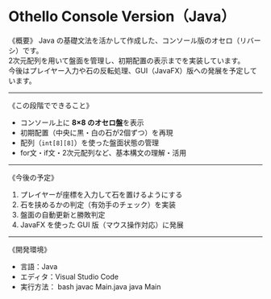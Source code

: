 # Othello Console Version（Java）

《概要》
Java の基礎文法を活かして作成した、コンソール版のオセロ（リバーシ）です。  
2次元配列を用いて盤面を管理し、初期配置の表示までを実装しています。  
今後はプレイヤー入力や石の反転処理、GUI（JavaFX）版への発展を予定しています。

---

《この段階でできること》
- コンソール上に **8×8 のオセロ盤**を表示  
- 初期配置（中央に黒・白の石が2個ずつ）を再現  
- 配列（`int[8][8]`）を使った盤面状態の管理  
- for文・if文・2次元配列など、基本構文の理解・活用  

---

《今後の予定》
1. プレイヤーが座標を入力して石を置けるようにする  
2. 石を挟めるかの判定（有効手のチェック）を実装  
3. 盤面の自動更新と勝敗判定  
4. JavaFX を使った GUI 版（マウス操作対応）に発展  

---

《開発環境》
- 言語：Java  
- エディタ：Visual Studio Code  
- 実行方法：
  bash
  javac Main.java
  java Main
